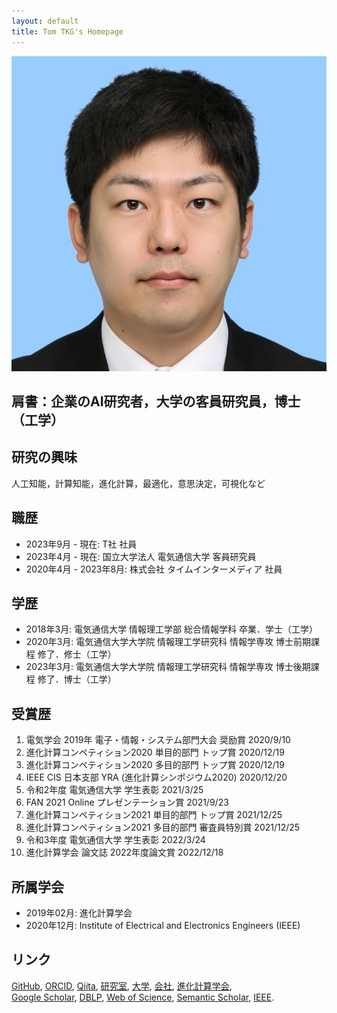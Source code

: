 ```yaml
---
layout: default
title: Tom TKG's Homepage
---
```


<img class="profile-picture" src="myface.jpg">

## 肩書：企業のAI研究者，大学の客員研究員，博士（工学）

## 研究の興味
人工知能，計算知能，進化計算，最適化，意思決定，可視化など

## 職歴
* 2023年9月 - 現在: T社 社員
* 2023年4月 - 現在: 国立大学法人 電気通信大学 客員研究員
* 2020年4月 - 2023年8月: 株式会社 タイムインターメディア 社員

## 学歴
* 2018年3月: 電気通信大学 情報理工学部 総合情報学科 卒業．学士（工学）
* 2020年3月: 電気通信大学大学院 情報理工学研究科 情報学専攻 博士前期課程 修了．修士（工学）
* 2023年3月: 電気通信大学大学院 情報理工学研究科 情報学専攻 博士後期課程 修了．博士（工学）

## 受賞歴
1. 電気学会 2019年 電子・情報・システム部門大会 奨励賞 2020/9/10
1. 進化計算コンペティション2020 単目的部門 トップ賞 2020/12/19
1. 進化計算コンペティション2020 多目的部門 トップ賞 2020/12/19
1. IEEE CIS 日本支部 YRA (進化計算シンポジウム2020) 2020/12/20
1. 令和2年度 電気通信大学 学生表彰 2021/3/25
1. FAN 2021 Online プレゼンテーション賞 2021/9/23
1. 進化計算コンペティション2021 単目的部門 トップ賞 2021/12/25
1. 進化計算コンペティション2021 多目的部門 審査員特別賞 2021/12/25
1. 令和3年度 電気通信大学 学生表彰 2022/3/24
1. 進化計算学会 論文誌 2022年度論文賞 2022/12/18 

## 所属学会
* 2019年02月: 進化計算学会
* 2020年12月: Institute of Electrical and Electronics Engineers (IEEE) 

## リンク
[GitHub](https://github.com/tomtkg), [ORCID](https://orcid.org/0000-0003-3748-9797), [Qiita](https://qiita.com/tomtkg), [研究室](https://nic.lab.uec.ac.jp/index.php/tomoakitakagi), [大学](https://www.uec.ac.jp), [会社](https://www.timedia.co.jp), [進化計算学会](http://www.jpnsec.org),  
[Google Scholar](https://scholar.google.co.jp/citations?user=jsYC8NMAAAAJ), [DBLP](https://dblp.uni-trier.de/pers/hd/t/Takagi:Tomoaki), [Web of Science](https://www.webofscience.com/wos/author/record/AAF-1794-2021), [Semantic Scholar](https://www.semanticscholar.org/author/94460343), [IEEE](https://ieee-collabratec.ieee.org/app/p/tomtkg).
